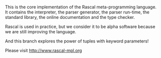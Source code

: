 This is the core implementation of the Rascal meta-programming language. It contains the interpreter, the parser generator, the parser run-time,
the standard library, the online documentation and the type checker.

Rascal is used in practice, but we consider it to be alpha software because we are still improving the language.

And this branch explores the power of tuples with keyword parameters!

Please visit http://www.rascal-mpl.org


